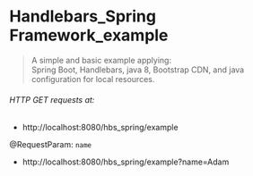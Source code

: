 # Handlebars_Spring Framework_example

> A simple and basic example applying:    
> Spring Boot, Handlebars, java 8, Bootstrap CDN, and java configuration for local resources.    

###### HTTP GET requests at:  
- http://localhost:8080/hbs_spring/example  

@RequestParam: `name`  
- http://localhost:8080/hbs_spring/example?name=Adam


